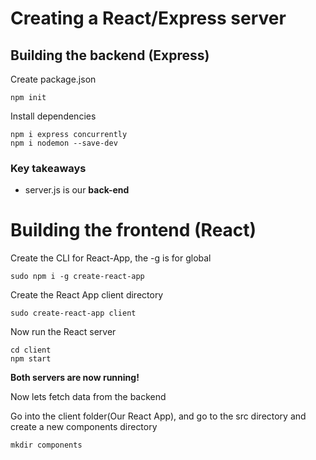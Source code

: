 # Creating a React/Express server

## Building the backend (Express)
Create package.json
```
npm init
```

Install dependencies
```
npm i express concurrently
npm i nodemon --save-dev
```

### Key takeaways
- server.js is our **back-end**

# Building the frontend (React)
Create the CLI for React-App, the -g is for global
```
sudo npm i -g create-react-app
```
Create the React App client directory
```
sudo create-react-app client
```
Now run the React server
```
cd client
npm start
```

**Both servers are now running!**

Now lets fetch data from the backend

Go into the client folder(Our React App), and go to the src directory and create a new components directory
```
mkdir components
```
